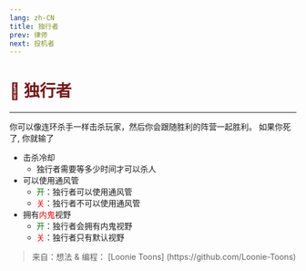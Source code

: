 ```yaml
---
lang: zh-CN
title: 独行者
prev: 律师
next: 投机者
---
```


# <font color="#781717">🤠 <b>独行者</b></font> <Badge text="Benign" type="tip" vertical="middle"/>

***

你可以像连环杀手一样击杀玩家，然后你会跟随胜利的阵营一起胜利。 如果你死了, 你就输了

- 击杀冷却
  - 独行者需要等多少时间才可以杀人
- 可以使用通风管
  - <font color=green>开</font>：独行者可以使用通风管
  - <font color=red>关</font>：独行者不可以使用通风管
- 拥有<font color=red>内鬼</font>视野
  - <font color=green>开</font>：独行者会拥有内鬼视野
  - <font color=red>关</font>：独行者只有默认视野

> 来自：想法 & 编程： [Loonie Toons]
> (https\://github.com/Loonie-Toons)
